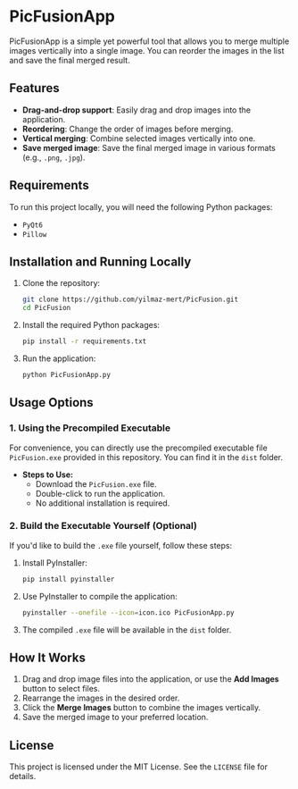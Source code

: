 # PicFusionApp

PicFusionApp is a simple yet powerful tool that allows you to merge multiple images vertically into a single image. You can reorder the images in the list and save the final merged result.

## Features
- **Drag-and-drop support**: Easily drag and drop images into the application.
- **Reordering**: Change the order of images before merging.
- **Vertical merging**: Combine selected images vertically into one.
- **Save merged image**: Save the final merged image in various formats (e.g., `.png`, `.jpg`).

## Requirements
To run this project locally, you will need the following Python packages:
- `PyQt6`
- `Pillow`

## Installation and Running Locally

1. Clone the repository:

    ```bash
    git clone https://github.com/yilmaz-mert/PicFusion.git
    cd PicFusion
    ```

2. Install the required Python packages:

    ```bash
    pip install -r requirements.txt
    ```

3. Run the application:

    ```bash
    python PicFusionApp.py
    ```

## Usage Options

### 1. Using the Precompiled Executable

For convenience, you can directly use the precompiled executable file `PicFusion.exe` provided in this repository. You can find it in the `dist` folder.

- **Steps to Use:**
  - Download the `PicFusion.exe` file.
  - Double-click to run the application.
  - No additional installation is required.

### 2. Build the Executable Yourself (Optional)

If you'd like to build the `.exe` file yourself, follow these steps:

1. Install PyInstaller:

    ```bash
    pip install pyinstaller
    ```

2. Use PyInstaller to compile the application:

    ```bash
    pyinstaller --onefile --icon=icon.ico PicFusionApp.py
    ```

3. The compiled `.exe` file will be available in the `dist` folder.

## How It Works
1. Drag and drop image files into the application, or use the **Add Images** button to select files.
2. Rearrange the images in the desired order.
3. Click the **Merge Images** button to combine the images vertically.
4. Save the merged image to your preferred location.

## License

This project is licensed under the MIT License. See the `LICENSE` file for details.
